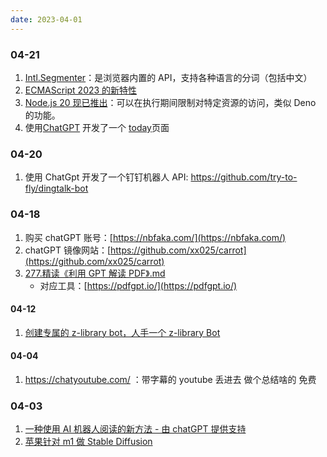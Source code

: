 ```yaml
---
date: 2023-04-01
---
```


### 04-21

1. [Intl.Segmenter](https://developer.mozilla.org/zh-CN/docs/Web/JavaScript/Reference/Global_Objects/Intl/Segmenter)：是浏览器内置的 API，支持各种语言的分词（包括中文）
2. [ECMAScript 2023 的新特性](https://pawelgrzybek.com/whats-new-in-ecmascript-2023/)
3. [Node.js 20 现已推出](https://nodejs.org/en/blog/announcements/v20-release-announce)：可以在执行期间限制对特定资源的访问，类似 Deno 的功能。
4. 使用[ChatGPT](https://sharegpt.com/c/7YDyeuM) 开发了一个 [today](./today)页面

### 04-20

1. 使用 ChatGpt 开发了一个钉钉机器人 API: https://github.com/try-to-fly/dingtalk-bot

### 04-18

1. 购买 chatGPT 账号：[https://nbfaka.com/](https://nbfaka.com/)
2. chatGPT 镜像网站：[https://github.com/xx025/carrot](https://github.com/xx025/carrot)
3. [277.精读《利用 GPT 解读 PDF》.md](https://github.com/ascoders/weekly/blob/master/%E5%89%8D%E6%B2%BF%E6%8A%80%E6%9C%AF/277.%E7%B2%BE%E8%AF%BB%E3%80%8A%E5%88%A9%E7%94%A8%20GPT%20%E8%A7%A3%E8%AF%BB%20PDF%E3%80%8B.md)
   - 对应工具：[https://pdfgpt.io/](https://pdfgpt.io/)

#### 04-12

1. [创建专属的 z-library bot，人手一个 z-library Bot](https://zhuanlan.zhihu.com/p/601399047)

#### 04-04

1. https://chatyoutube.com/ ：带字幕的 youtube 丢进去 做个总结啥的 免费

### 04-03

1. [一种使用 AI 机器人阅读的新方法 - 由 chatGPT 提供支持](https://github.com/madawei2699/myGPTReader)
2. [苹果针对 m1 做 Stable Diffusion](https://github.com/apple/ml-stable-diffusion)
